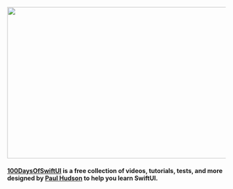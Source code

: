 <p align="center">
  <img width="700" height="350" src="https://user-images.githubusercontent.com/26705768/178720617-71c4f54e-7153-400f-aaf5-aee0bba122ff.jpg">
</p>

#### [100DaysOfSwiftUI](https://www.hackingwithswift.com/100/swiftui) is a free collection of videos, tutorials, tests, and more designed by [Paul Hudson](https://twitter.com/twostraws) to help you learn SwiftUI.
